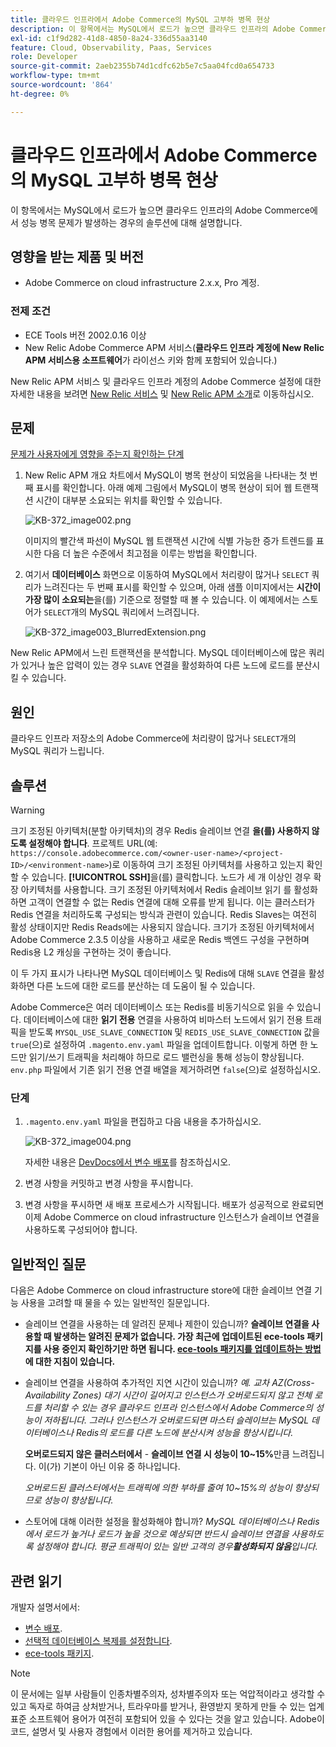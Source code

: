 ```yaml
---
title: 클라우드 인프라에서 Adobe Commerce의 MySQL 고부하 병목 현상
description: 이 항목에서는 MySQL에서 로드가 높으면 클라우드 인프라의 Adobe Commerce에서 성능 병목 문제가 발생하는 경우의 솔루션에 대해 설명합니다.
exl-id: c1f9d282-41d8-4850-8a24-336d55aa3140
feature: Cloud, Observability, Paas, Services
role: Developer
source-git-commit: 2aeb2355b74d1cdfc62b5e7c5aa04fcd0a654733
workflow-type: tm+mt
source-wordcount: '864'
ht-degree: 0%

---
```


# 클라우드 인프라에서 Adobe Commerce의 MySQL 고부하 병목 현상

이 항목에서는 MySQL에서 로드가 높으면 클라우드 인프라의 Adobe Commerce에서 성능 병목 문제가 발생하는 경우의 솔루션에 대해 설명합니다.

## 영향을 받는 제품 및 버전

* Adobe Commerce on cloud infrastructure 2.x.x, Pro 계정.

### 전제 조건

* ECE Tools 버전 2002.0.16 이상
* New Relic Adobe Commerce APM 서비스(**클라우드 인프라 계정에 New Relic APM 서비스용 소프트웨어**&#x200B;가 라이선스 키와 함께 포함되어 있습니다.)

New Relic APM 서비스 및 클라우드 인프라 계정의 Adobe Commerce 설정에 대한 자세한 내용을 보려면 [New Relic 서비스](https://experienceleague.adobe.com/ko/docs/commerce-cloud-service/user-guide/monitor/new-relic/new-relic-service) 및 [New Relic APM 소개](https://docs.newrelic.com/docs/apm/new-relic-apm/getting-started/introduction-apm/)로 이동하십시오.

## 문제

<u>문제가 사용자에게 영향을 주는지 확인하는 단계</u>

1. New Relic APM 개요 차트에서 MySQL이 병목 현상이 되었음을 나타내는 첫 번째 표시를 확인합니다. 아래 예제 그림에서 MySQL이 병목 현상이 되어 웹 트랜잭션 시간이 대부분 소요되는 위치를 확인할 수 있습니다.

   ![KB-372_image002.png](assets/KB-372_image002.png)

   이미지의 빨간색 파선이 MySQL 웹 트랜잭션 시간에 식별 가능한 증가 트렌드를 표시한 다음 더 높은 수준에서 최고점을 이루는 방법을 확인합니다.
1. 여기서 **데이터베이스** 화면으로 이동하여 MySQL에서 처리량이 많거나 `SELECT` 쿼리가 느려진다는 두 번째 표시를 확인할 수 있으며, 아래 샘플 이미지에서는 **시간이 가장 많이 소요되는**&#x200B;을(를) 기준으로 정렬할 때 볼 수 있습니다. 이 예제에서는 스토어가 `SELECT`개의 MySQL 쿼리에서 느려집니다.

   ![KB-372_image003_BlurredExtension.png](assets/KB-372_image003_BlurredExtension.png)

New Relic APM에서 느린 트랜잭션을 분석합니다. MySQL 데이터베이스에 많은 쿼리가 있거나 높은 압력이 있는 경우 `SLAVE` 연결을 활성화하여 다른 노드에 로드를 분산시킬 수 있습니다.

## 원인

클라우드 인프라 저장소의 Adobe Commerce에 처리량이 많거나 `SELECT`개의 MySQL 쿼리가 느립니다.

## 솔루션

>[!WARNING]
>
>크기 조정된 아키텍처(분할 아키텍처)의 경우 Redis 슬레이브 연결 **을(를) 사용하지 않도록 설정해야 합니다**. 프로젝트 URL(예: `https://console.adobecommerce.com/<owner-user-name>/<project-ID>/<environment-name>`)로 이동하여 크기 조정된 아키텍처를 사용하고 있는지 확인할 수 있습니다. **[!UICONTROL SSH]**&#x200B;을(를) 클릭합니다. 노드가 세 개 이상인 경우 확장 아키텍처를 사용합니다. 크기 조정된 아키텍처에서 Redis 슬레이브 읽기 를 활성화하면 고객이 연결할 수 없는 Redis 연결에 대해 오류를 받게 됩니다. 이는 클러스터가 Redis 연결을 처리하도록 구성되는 방식과 관련이 있습니다. Redis Slaves는 여전히 활성 상태이지만 Redis Reads에는 사용되지 않습니다. 크기가 조정된 아키텍처에서 Adobe Commerce 2.3.5 이상을 사용하고 새로운 Redis 백엔드 구성을 구현하며 Redis용 L2 캐싱을 구현하는 것이 좋습니다.

이 두 가지 표시가 나타나면 MySQL 데이터베이스 및 Redis에 대해 `SLAVE` 연결을 활성화하면 다른 노드에 대한 로드를 분산하는 데 도움이 될 수 있습니다.

Adobe Commerce은 여러 데이터베이스 또는 Redis를 비동기식으로 읽을 수 있습니다. 데이터베이스에 대한 **읽기 전용** 연결을 사용하여 비마스터 노드에서 읽기 전용 트래픽을 받도록 `MYSQL_USE_SLAVE_CONNECTION` 및 `REDIS_USE_SLAVE_CONNECTION` 값을 `true`(으)로 설정하여 `.magento.env.yaml` 파일을 업데이트합니다. 이렇게 하면 한 노드만 읽기/쓰기 트래픽을 처리해야 하므로 로드 밸런싱을 통해 성능이 향상됩니다. `env.php` 파일에서 기존 읽기 전용 연결 배열을 제거하려면 `false`(으)로 설정하십시오.

### 단계

1. `.magento.env.yaml` 파일을 편집하고 다음 내용을 추가하십시오.

   ![KB-372_image004.png](assets/KB-372_image004.png)

   자세한 내용은 [DevDocs에서 변수 배포](https://experienceleague.adobe.com/ko/docs/commerce-cloud-service/user-guide/configure/env/stage/variables-deploy#mysql_use_slave_connection)를 참조하십시오.

1. 변경 사항을 커밋하고 변경 사항을 푸시합니다.
1. 변경 사항을 푸시하면 새 배포 프로세스가 시작됩니다. 배포가 성공적으로 완료되면 이제 Adobe Commerce on cloud infrastructure 인스턴스가 슬레이브 연결을 사용하도록 구성되어야 합니다.

## 일반적인 질문

다음은 Adobe Commerce on cloud infrastructure store에 대한 슬레이브 연결 기능 사용을 고려할 때 물을 수 있는 일반적인 질문입니다.

* 슬레이브 연결을 사용하는 데 알려진 문제나 제한이 있습니까? **슬레이브 연결을 사용할 때 발생하는 알려진 문제가 없습니다. 가장 최근에 업데이트된 ece-tools 패키지를 사용 중인지 확인하기만 하면 됩니다. [ece-tools 패키지를 업데이트하는 방법](https://experienceleague.adobe.com/ko/docs/commerce-cloud-service/user-guide/dev-tools/ece-tools/update-package)에 대한 지침이 있습니다.**
* 슬레이브 연결을 사용하여 추가적인 지연 시간이 있습니까? *예. 교차 AZ(Cross-Availability Zones) 대기 시간이 길어지고 인스턴스가 오버로드되지 않고 전체 로드를 처리할 수 있는 경우 클라우드 인프라 인스턴스에서 Adobe Commerce의 성능이 저하됩니다. 그러나 인스턴스가 오버로드되면 마스터 슬레이브는 MySQL 데이터베이스나 Redis의 로드를 다른 노드에 분산시켜 성능을 향상시킵니다.*

  **오버로드되지 않은 클러스터에서** - **슬레이브 연결 시 성능이 10~15%**&#x200B;만큼 느려집니다. 이(가) 기본이 아닌 이유 중 하나입니다.

  *오버로드된 클러스터에서는 트래픽에 의한 부하를 줄여 10~15%의 성능이 향상되므로 성능이 향상됩니다.*
* 스토어에 대해 이러한 설정을 활성화해야 합니까? *MySQL 데이터베이스나 Redis에서 로드가 높거나 로드가 높을 것으로 예상되면 반드시 슬레이브 연결을 사용하도록 설정해야 합니다. 평균 트래픽이 있는 일반 고객의 경우&#x200B;**활성화되지 않음**&#x200B;입니다.*

## 관련 읽기

개발자 설명서에서:

* [변수 배포](https://experienceleague.adobe.com/ko/docs/commerce-cloud-service/user-guide/configure/env/stage/variables-deploy).
* [선택적 데이터베이스 복제를 설정합니다](https://experienceleague.adobe.com/ko/docs/commerce-operations/configuration-guide/storage/split-db/multi-master-replication).
* [ece-tools 패키지](https://experienceleague.adobe.com/ko/docs/commerce-cloud-service/user-guide/dev-tools/ece-tools/package-overview).

>[!NOTE]
>
>이 문서에는 일부 사람들이 인종차별주의자, 성차별주의자 또는 억압적이라고 생각할 수 있고 독자로 하여금 상처받거나, 트라우마를 받거나, 환영받지 못하게 만들 수 있는 업계 표준 소프트웨어 용어가 여전히 포함되어 있을 수 있다는 것을 알고 있습니다. Adobe이 코드, 설명서 및 사용자 경험에서 이러한 용어를 제거하고 있습니다.
